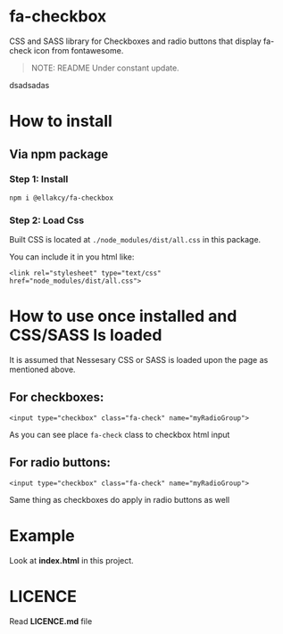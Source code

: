 # fa-checkbox

CSS and SASS library for Checkboxes and radio buttons that display fa-check icon from fontawesome.

> NOTE:
> README Under constant update.

dsadsadas

# How to install

## Via npm package

### Step 1: Install

```
npm i @ellakcy/fa-checkbox
```

### Step 2: Load Css

Built CSS is located at `./node_modules/dist/all.css`  in this package.

You can include it in you html like:

```
<link rel="stylesheet" type="text/css" href="node_modules/dist/all.css">
```

# How to use once installed and CSS/SASS Is loaded

It is assumed that Nessesary CSS or SASS is loaded upon the page as mentioned above.

## For checkboxes:

```
<input type="checkbox" class="fa-check" name="myRadioGroup">
```
As you can see place `fa-check` class to checkbox html input

## For radio buttons:

```
<input type="checkbox" class="fa-check" name="myRadioGroup">
```

Same thing as checkboxes do apply in radio buttons as well

# Example

Look at **index.html** in this project.

# LICENCE

Read **LICENCE.md** file